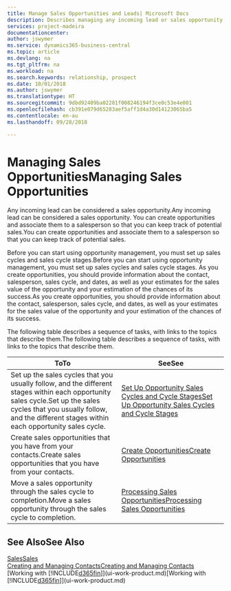 ```yaml
---
title: Manage Sales Opportunities and Leads| Microsoft Docs
description: Describes managing any incoming lead or sales opportunity in Business Central,  and associating the opportunity with a salesperson to keep track of potential sales.
services: project-madeira
documentationcenter: 
author: jswymer
ms.service: dynamics365-business-central
ms.topic: article
ms.devlang: na
ms.tgt_pltfrm: na
ms.workload: na
ms.search.keywords: relationship, prospect
ms.date: 10/01/2018
ms.author: jswymer
ms.translationtype: HT
ms.sourcegitcommit: 9dbd92409ba02281f008246194f3ce0c53e4e001
ms.openlocfilehash: cb391e079d65283aef5aff1d4a30d14123065ba5
ms.contentlocale: en-au
ms.lasthandoff: 09/28/2018

---
```

# <a name="managing-sales-opportunities"></a><span data-ttu-id="37098-103">Managing Sales Opportunities</span><span class="sxs-lookup"><span data-stu-id="37098-103">Managing Sales Opportunities</span></span>
<span data-ttu-id="37098-104">Any incoming lead can be considered a sales opportunity.</span><span class="sxs-lookup"><span data-stu-id="37098-104">Any incoming lead can be considered a sales opportunity.</span></span> <span data-ttu-id="37098-105">You can create opportunities and associate them to a salesperson so that you can keep track of potential sales.</span><span class="sxs-lookup"><span data-stu-id="37098-105">You can create opportunities and associate them to a salesperson so that you can keep track of potential sales.</span></span>

<span data-ttu-id="37098-106">Before you can start using opportunity management, you must set up sales cycles and sales cycle stages.</span><span class="sxs-lookup"><span data-stu-id="37098-106">Before you can start using opportunity management, you must set up sales cycles and sales cycle stages.</span></span> <span data-ttu-id="37098-107">As you create opportunities, you should provide information about the contact, salesperson, sales cycle, and dates, as well as your estimates for the sales value of the opportunity and your estimation of the chances of its success.</span><span class="sxs-lookup"><span data-stu-id="37098-107">As you create opportunities, you should provide information about the contact, salesperson, sales cycle, and dates, as well as your estimates for the sales value of the opportunity and your estimation of the chances of its success.</span></span>

<span data-ttu-id="37098-108">The following table describes a sequence of tasks, with links to the topics that describe them.</span><span class="sxs-lookup"><span data-stu-id="37098-108">The following table describes a sequence of tasks, with links to the topics that describe them.</span></span>

| <span data-ttu-id="37098-109">To</span><span class="sxs-lookup"><span data-stu-id="37098-109">To</span></span> | <span data-ttu-id="37098-110">See</span><span class="sxs-lookup"><span data-stu-id="37098-110">See</span></span> |
| --- | --- |
| <span data-ttu-id="37098-111">Set up the sales cycles that you usually follow, and the different stages within each opportunity sales cycle.</span><span class="sxs-lookup"><span data-stu-id="37098-111">Set up the sales cycles that you usually follow, and the different stages within each opportunity sales cycle.</span></span> |[<span data-ttu-id="37098-112">Set Up Opportunity Sales Cycles and Cycle Stages</span><span class="sxs-lookup"><span data-stu-id="37098-112">Set Up Opportunity Sales Cycles and Cycle Stages</span></span>](marketing-how-setup-opportunity-sales-cycles-stages.md) |
| <span data-ttu-id="37098-113">Create sales opportunities that you have from your contacts.</span><span class="sxs-lookup"><span data-stu-id="37098-113">Create sales opportunities that you have from your contacts.</span></span> |[<span data-ttu-id="37098-114">Create Opportunities</span><span class="sxs-lookup"><span data-stu-id="37098-114">Create Opportunities</span></span>](marketing-how-create-opportunities.md) |
| <span data-ttu-id="37098-115">Move a sales opportunity through the sales cycle to completion.</span><span class="sxs-lookup"><span data-stu-id="37098-115">Move a sales opportunity through the sales cycle to completion.</span></span> |[<span data-ttu-id="37098-116">Processing Sales Opportunities</span><span class="sxs-lookup"><span data-stu-id="37098-116">Processing Sales Opportunities</span></span>](marketing-processing-sales-opportunities.md) |

## <a name="see-also"></a><span data-ttu-id="37098-117">See Also</span><span class="sxs-lookup"><span data-stu-id="37098-117">See Also</span></span>
[<span data-ttu-id="37098-118">Sales</span><span class="sxs-lookup"><span data-stu-id="37098-118">Sales</span></span>](sales-manage-sales.md)  
[<span data-ttu-id="37098-119">Creating and Managing Contacts</span><span class="sxs-lookup"><span data-stu-id="37098-119">Creating and Managing Contacts</span></span>](marketing-contacts.md)  
<span data-ttu-id="37098-120">[Working with [!INCLUDE[d365fin](includes/d365fin_md.md)]](ui-work-product.md)</span><span class="sxs-lookup"><span data-stu-id="37098-120">[Working with [!INCLUDE[d365fin](includes/d365fin_md.md)]](ui-work-product.md)</span></span>

